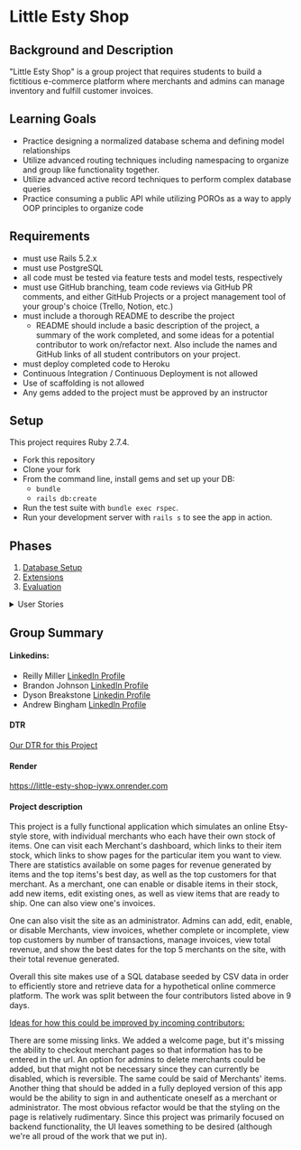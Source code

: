 # Little Esty Shop

## Background and Description

"Little Esty Shop" is a group project that requires students to build a fictitious e-commerce platform where merchants and admins can manage inventory and fulfill customer invoices.

## Learning Goals
- Practice designing a normalized database schema and defining model relationships
- Utilize advanced routing techniques including namespacing to organize and group like functionality together.
- Utilize advanced active record techniques to perform complex database queries
- Practice consuming a public API while utilizing POROs as a way to apply OOP principles to organize code

## Requirements
- must use Rails 5.2.x
- must use PostgreSQL
- all code must be tested via feature tests and model tests, respectively
- must use GitHub branching, team code reviews via GitHub PR comments, and either GitHub Projects or a project management tool of your group's choice (Trello, Notion, etc.)
- must include a thorough README to describe the project
   - README should include a basic description of the project, a summary of the work completed, and some ideas for a potential contributor to work on/refactor next. Also include the names and GitHub links of all student contributors on your project. 
- must deploy completed code to Heroku
- Continuous Integration / Continuous Deployment is not allowed
- Use of scaffolding is not allowed
- Any gems added to the project must be approved by an instructor

## Setup

This project requires Ruby 2.7.4.

* Fork this repository
* Clone your fork
* From the command line, install gems and set up your DB:
    * `bundle`
    * `rails db:create`
* Run the test suite with `bundle exec rspec`.
* Run your development server with `rails s` to see the app in action.

## Phases

1. [Database Setup](./doc/db_setup.md)
1. [Extensions](./doc/extensions.md)
1. [Evaluation](./doc/evaluation.md)

<details>
<summary>User Stories</summary>
Merchants
Merchant Dashboard

1. Merchant Dashboard

As a merchant,
When I visit my merchant dashboard (/merchants/merchant_id/dashboard)
Then I see the name of my merchant

2. Merchant Dashboard Links

As a merchant,
When I visit my merchant dashboard
Then I see link to my merchant items index (/merchants/merchant_id/items)
And I see a link to my merchant invoices index (/merchants/merchant_id/invoices)

3. Merchant Dashboard Statistics - Favorite Customers

As a merchant,
When I visit my merchant dashboard
Then I see the names of the top 5 customers
who have conducted the largest number of successful transactions with my merchant
And next to each customer name I see the number of successful transactions they have
conducted with my merchant

4. Merchant Dashboard Items Ready to Ship

As a merchant
When I visit my merchant dashboard
Then I see a section for "Items Ready to Ship"
In that section I see a list of the names of all of my items that
have been ordered and have not yet been shipped,
And next to each Item I see the id of the invoice that ordered my item
And each invoice id is a link to my merchant's invoice show page

5. Merchant Dashboard Invoices sorted by least recent

As a merchant
When I visit my merchant dashboard
In the section for "Items Ready to Ship",
Next to each Item name I see the date that the invoice was created
And I see the date formatted like "Monday, July 18, 2019"
And I see that the list is ordered from oldest to newest

Merchant Items

6. Merchant Items Index Page

As a merchant,
When I visit my merchant items index page ("merchants/merchant_id/items")
I see a list of the names of all of my items
And I do not see items for any other merchant

7. Merchant Items Show Page

As a merchant,
When I click on the name of an item from the merchant items index page,
Then I am taken to that merchant's item's show page (/merchants/merchant_id/items/item_id)
And I see all of the item's attributes including:

- Name
- Description
- Current Selling Price

8. Merchant Item Update

As a merchant,
When I visit the merchant show page of an item
I see a link to update the item information.
When I click the link
Then I am taken to a page to edit this item
And I see a form filled in with the existing item attribute information
When I update the information in the form and I click ‘submit’
Then I am redirected back to the item show page where I see the updated information
And I see a flash message stating that the information has been successfully updated.


9. Merchant Item Disable/Enable

As a merchant
When I visit my items index page
Next to each item name I see a button to disable or enable that item.
When I click this button
Then I am redirected back to the items index
And I see that the items status has changed

10. Merchant Items Grouped by Status

As a merchant,
When I visit my merchant items index page
Then I see two sections, one for "Enabled Items" and one for "Disabled Items"
And I see that each Item is listed in the appropriate section

11. Merchant Item Create

As a merchant
When I visit my items index page
I see a link to create a new item.
When I click on the link,
I am taken to a form that allows me to add item information.
When I fill out the form I click ‘Submit’
Then I am taken back to the items index page
And I see the item I just created displayed in the list of items.
And I see my item was created with a default status of disabled.

12. Merchant Items Index: 5 most popular items

As a merchant
When I visit my items index page
Then I see the names of the top 5 most popular items ranked by total revenue generated
And I see that each item name links to my merchant item show page for that item
And I see the total revenue generated next to each item name

Notes on Revenue Calculation:
- Only invoices with at least one successful transaction should count towards revenue
- Revenue for an invoice should be calculated as the sum of the revenue of all invoice items
- Revenue for an invoice item should be calculated as the invoice item unit price multiplied by the quantity (do not use the item unit price)

13. Merchant Items Index: Top Item's Best Day

As a merchant
When I visit my items index page
Then next to each of the 5 most popular items I see the date with the most sales for each item.
And I see a label “Top selling date for <item name> was <date with most sales>"

Note: use the invoice date. If there are multiple days with equal number of sales, return the most recent day.
Merchant Invoices
When a customer purchases something from the shop, a new invoice will be created in the system. A Merchant needs to be able to fulfill orders for their items on invoices.

14. Merchant Invoices Index

As a merchant,
When I visit my merchant's invoices index (/merchants/merchant_id/invoices)
Then I see all of the invoices that include at least one of my merchant's items
And for each invoice I see its id
And each id links to the merchant invoice show page

15. Merchant Invoice Show Page

As a merchant
When I visit my merchant's invoice show page(/merchants/merchant_id/invoices/invoice_id)
Then I see information related to that invoice including:
- Invoice id
- Invoice status
- Invoice created_at date in the format "Monday, July 18, 2019"
- Customer first and last name

16. Merchant Invoice Show Page: Invoice Item Information

As a merchant
When I visit my merchant invoice show page
Then I see all of my items on the invoice including:
- Item name
- The quantity of the item ordered
- The price the Item sold for
- The Invoice Item status
And I do not see any information related to Items for other merchants

17. Merchant Invoice Show Page: Total Revenue

As a merchant
When I visit my merchant invoice show page
Then I see the total revenue that will be generated from all of my items on the invoice

18. Merchant Invoice Show Page: Update Item Status

As a merchant
When I visit my merchant invoice show page
I see that each invoice item status is a select field
And I see that the invoice item's current status is selected
When I click this select field,
Then I can select a new status for the Item,
And next to the select field I see a button to "Update Item Status"
When I click this button
I am taken back to the merchant invoice show page
And I see that my Item's status has now been updated

Admins
Admin Dashboard

19. Admin Dashboard

As an admin,
When I visit the admin dashboard (/admin)
Then I see a header indicating that I am on the admin dashboard

20. Admin Dashboard Links

As an admin,
When I visit the admin dashboard (/admin)
Then I see a link to the admin merchants index (/admin/merchants)
And I see a link to the admin invoices index (/admin/invoices)

21. Admin Dashboard Statistics - Top Customers

As an admin,
When I visit the admin dashboard
Then I see the names of the top 5 customers
who have conducted the largest number of successful transactions
And next to each customer name I see the number of successful transactions they have
conducted

22. Admin Dashboard Incomplete Invoices

As an admin,
When I visit the admin dashboard
Then I see a section for "Incomplete Invoices"
In that section I see a list of the ids of all invoices
That have items that have not yet been shipped
And each invoice id links to that invoice's admin show page

23. Admin Dashboard Invoices sorted by least recent

As an admin,
When I visit the admin dashboard
In the section for "Incomplete Invoices",
Next to each invoice id I see the date that the invoice was created
And I see the date formatted like "Monday, July 18, 2019"
And I see that the list is ordered from oldest to newest
Admin Merchants

24. Admin Merchants Index

As an admin,
When I visit the admin merchants index (/admin/merchants)
Then I see the name of each merchant in the system

25. Admin Merchant Show

As an admin,
When I click on the name of a merchant from the admin merchants index page,
Then I am taken to that merchant's admin show page (/admin/merchants/merchant_id)
And I see the name of that merchant

26. Admin Merchant Update

As an admin,
When I visit a merchant's admin show page
Then I see a link to update the merchant's information.
When I click the link
Then I am taken to a page to edit this merchant
And I see a form filled in with the existing merchant attribute information
When I update the information in the form and I click ‘submit’
Then I am redirected back to the merchant's admin show page where I see the updated information
And I see a flash message stating that the information has been successfully updated.

27. Admin Merchant Enable/Disable

As an admin,
When I visit the admin merchants index
Then next to each merchant name I see a button to disable or enable that merchant.
When I click this button
Then I am redirected back to the admin merchants index
And I see that the merchant's status has changed

28. Admin Merchants Grouped by Status

As an admin,
When I visit the admin merchants index
Then I see two sections, one for "Enabled Merchants" and one for "Disabled Merchants"
And I see that each Merchant is listed in the appropriate section

29. Admin Merchant Create

As an admin,
When I visit the admin merchants index
I see a link to create a new merchant.
When I click on the link,
I am taken to a form that allows me to add merchant information.
When I fill out the form I click ‘Submit’
Then I am taken back to the admin merchants index page
And I see the merchant I just created displayed
And I see my merchant was created with a default status of disabled.

30. Admin Merchants: Top 5 Merchants by Revenue

As an admin,
When I visit the admin merchants index
Then I see the names of the top 5 merchants by total revenue generated
And I see that each merchant name links to the admin merchant show page for that merchant
And I see the total revenue generated next to each merchant name

Notes on Revenue Calculation:
- Only invoices with at least one successful transaction should count towards revenue
- Revenue for an invoice should be calculated as the sum of the revenue of all invoice items
- Revenue for an invoice item should be calculated as the invoice item unit price multiplied by the quantity (do not use the item unit price)

31. Admin Merchants: Top Merchant's Best Day

As an admin,
When I visit the admin merchants index
Then next to each of the 5 merchants by revenue I see the date with the most revenue for each merchant.
And I see a label “Top selling date for <merchant name> was <date with most sales>"

Note: use the invoice date. If there are multiple days with equal number of sales, return the most recent day.

Admin Invoices

32. Admin Invoices Index Page

As an admin,
When I visit the admin Invoices index ("/admin/invoices")
Then I see a list of all Invoice ids in the system
Each id links to the admin invoice show page

33. Admin Invoice Show Page

As an admin,
When I visit an admin invoice show page
Then I see information related to that invoice including:
- Invoice id
- Invoice status
- Invoice created_at date in the format "Monday, July 18, 2019"
- Customer first and last name

34. Admin Invoice Show Page: Invoice Item Information

As an admin
When I visit an admin invoice show page
Then I see all of the items on the invoice including:
- Item name
- The quantity of the item ordered
- The price the Item sold for
- The Invoice Item status

35. Admin Invoice Show Page: Total Revenue

As an admin
When I visit an admin invoice show page
Then I see the total revenue that will be generated from this invoice


36. Admin Invoice Show Page: Update Invoice Status

As an admin     
When I visit an admin invoice show page
I see the invoice status is a select field
And I see that the invoice's current status is selected
When I click this select field,
Then I can select a new status for the Invoice,
And next to the select field I see a button to "Update Invoice Status"
When I click this button
I am taken back to the admin invoice show page
And I see that my Invoice's status has now been updated
Unsplash API Consumption
For each of these stories, you will need to hit an endpoint provided by the Unsplash API in order to serve the data required on your site.



Unsplash API: App Logo

As a visitor or an admin user
When I visit any page on the site
I see the logo image at the top of every page

Note: You can choose which picture from Unsplash you'd like to be your app's logo. DO NOT save the image to your repo, but instead serve it up via the API.
Unsplash API: Item Image

As a visitor or an admin user
When I visit the Merchant Item Show page
I see a photo related to that item's name
Unsplash API: Merchant Image

As a visitor or an admin user
When I visit a Merchant's Dashboard
I see a random photo near their name
This photo should update to a new random photo each time the page is refreshed.
Unsplash API: Logo Image Like History

As a visitor or an admin user
When I visit any page on the site
I see that next to the app logo is the number of likes that image has. 

Note: Communicate with your teammate that is working on the first API story to make sure you're gathering statistics for the same image that they're displaying as the logo. 
</details>

## Group Summary

#### Linkedins: 

- Reilly Miller  [LinkedIn Profile](https://www.linkedin.com/in/reilly-miller-6b6131266/)
- Brandon Johnson [LinkedIn Profile](https://www.linkedin.com/in/brandon-j-94b740b2/)
- Dyson Breakstone [Linkedin Profile](https://www.linkedin.com/in/dyson-breakstone-4978291a2/)
- Andrew Bingham [LinkedIn Profile](https://www.linkedin.com/in/andrew-bingham1/)

#### DTR

[Our DTR for this Project](https://docs.google.com/document/d/15o00_780ppux6TBkeTCrZUQL7U3fXQ3O1-J-Lr4ejHY/edit)

#### Render

https://little-esty-shop-iywx.onrender.com

#### Project description

This project is a fully functional application which simulates an online Etsy-style store, with individual merchants who each 
have their own stock of items. One can visit each Merchant's dashboard, which links to their item stock, which links to show pages 
for the particular item you want to view. There are statistics available on some pages for revenue generated by items and the top 
items's best day, as well as the top customers for that merchant. As a merchant, one can enable or disable items in their stock, 
add new items, edit existing ones, as well as view items that are ready to ship. One can also view one's invoices.

One can also visit the site as an administrator. Admins can add, edit, enable, or disable Merchants, view invoices, whether 
complete or incomplete, view top customers by number of transactions, manage invoices, view total revenue, and show the best
dates for the top 5 merchants on the site, with their total revenue generated.

Overall this site makes use of a SQL database seeded by CSV data in order to efficiently store and retrieve data for a hypothetical
online commerce platform. The work was split between the four contributors listed above in 9 days. 

<u>Ideas for how this could be improved by incoming contributors:</u>

There are some missing links. We added a welcome page, but it's missing the ability to checkout merchant pages so that information
has to be entered in the url. An option for admins to delete merchants could be added, but that might not be necessary since they can 
currently be disabled, which is reversible. The same could be said of Merchants' items. Another thing that should be added in a fully
deployed version of this app would be the ability to sign in and authenticate oneself as a merchant or administrator. The most obvious 
refactor would be that the styling on the page is relatively rudimentary. Since this project was primarily focused on backend functionality,
the UI leaves something to be desired (although we're all proud of the work that we put in).